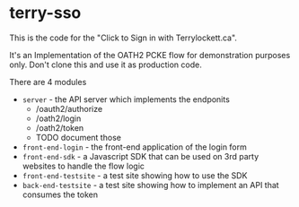 # terry-sso

This is the code for the "Click to Sign in with Terrylockett.ca".

It's an Implementation of the OATH2 PCKE flow for demonstration purposes only. Don't clone this and use it as production code.

There are 4 modules
 - `server` - the API server which implements the endponits
   - /oauth2/authorize
   - /oath2/login
   - /oath2/token
   - TODO document those
 - `front-end-login` - the front-end application of the login form
 - `front-end-sdk` - a Javascript SDK that can be used on 3rd party websites to handle the flow logic
 - `front-end-testsite` - a test site showing how to use the SDK
 - `back-end-testsite` - a test site showing how to implement an API that consumes the token
